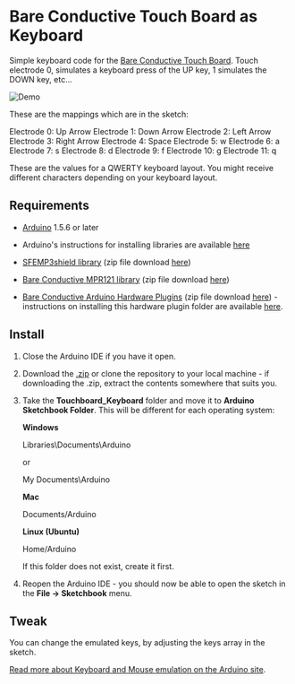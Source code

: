 # Bare Conductive Touch Board as Keyboard

Simple keyboard code for the [Bare Conductive Touch Board](http://www.bareconductive.com/shop/touch-board/). Touch electrode 0, simulates a keyboard press of the UP key, 1 simulates the DOWN key, etc...

![Demo](../../blob/master/touchboard_keyboard.gif?raw=true)

These are the mappings which are in the sketch:

Electrode 0: Up Arrow
Electrode 1: Down Arrow
Electrode 2: Left Arrow
Electrode 3: Right Arrow
Electrode 4: Space
Electrode 5: w
Electrode 6: a
Electrode 7: s
Electrode 8: d
Electrode 9: f
Electrode 10: g
Electrode 11: q

These are the values for a QWERTY keyboard layout. You might receive different characters depending on your keyboard layout.

## Requirements
* [Arduino](http://arduino.cc/en/Main/Software) 1.5.6 or later

* Arduino's instructions for installing libraries are available [here](http://arduino.cc/en/Guide/Libraries)

* [SFEMP3shield library](https://github.com/madsci1016/Sparkfun-MP3-Player-Shield-Arduino-Library) (zip file download [here](https://github.com/madsci1016/Sparkfun-MP3-Player-Shield-Arduino-Library/archive/master.zip))	
* [Bare Conductive MPR121 library](https://github.com/bareconductive/mpr121) (zip file download [here](https://github.com/bareconductive/mpr121/archive/public.zip))

* [Bare Conductive Arduino Hardware Plugins](https://github.com/bareconductive/bare-conductive-arduino) (zip file download [here](https://github.com/bareconductive/bare-conductive-arduino/archive/public.zip)) - instructions on installing this hardware plugin folder are available [here](https://github.com/bareconductive/bare-conductive-arduino).


## Install

1. Close the Arduino IDE if you have it open.
2. Download the [.zip](https://github.com/wouterverweirder/touchboard-keyboard/archive/master.zip) or clone the repository to your local machine - if downloading the .zip, extract the contents somewhere that suits you.
3. Take the **Touchboard_Keyboard** folder and move it to **Arduino Sketchbook Folder**. This will be different for each operating system: 

	**Windows**
	
	Libraries\\Documents\\Arduino
	
	or
	
	My Documents\\Arduino	
	
	**Mac**
	
	Documents/Arduino
	
	**Linux (Ubuntu)**
	
	Home/Arduino


	If this folder does not exist, create it first.
4. Reopen the Arduino IDE - you should now be able to open the sketch in the **File -> Sketchbook** menu.

## Tweak

You can change the emulated keys, by adjusting the keys array in the sketch.

[Read more about Keyboard and Mouse emulation on the Arduino site](http://arduino.cc/en/Reference/MouseKeyboard).